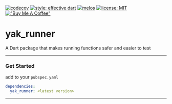 [![codecov](https://codecov.io/gh/iapicca/yak_packages/branch/master/graph/badge.svg?token=KVHDWICFU0)](https://codecov.io/gh/iapicca/yak_packages)
[![style: effective dart](https://img.shields.io/badge/style-effective_dart-40c4ff.svg)](https://pub.dev/packages/effective_dart)
[![melos](https://img.shields.io/badge/maintained%20with-melos-f700ff.svg)](https://github.com/invertase/melos)
[![license: MIT](https://img.shields.io/badge/license-MIT-blue.svg)](https://opensource.org/licenses/MIT)
[!["Buy Me A Coffee"](https://img.shields.io/badge/sponsor-buy%20me%20a%20coffee-orange)](https://www.buymeacoffee.com/yakforward)

# yak_runner

A Dart package that makes running functions safer and easier to test

---

### Get Started

add to your `pubspec.yaml`

```yaml
dependencies: 
  yak_runner: <latest version>
```

---